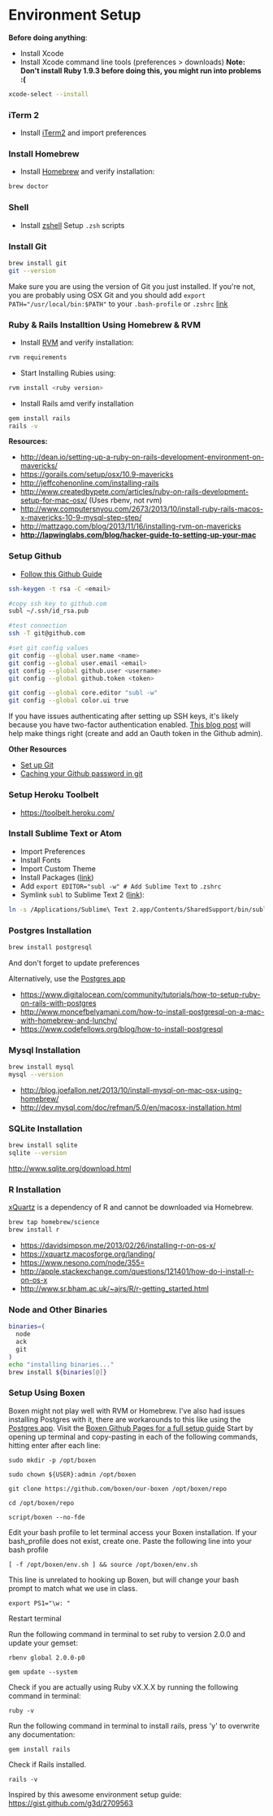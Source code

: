 # Environment Setup

**Before doing anything**:

- Install Xcode
- Install Xcode command line tools (preferences > downloads) **Note: Don't install Ruby 1.9.3 before doing this, you might run into problems :(**

```bash
xcode-select --install
```
### iTerm 2
- Install [iTerm2](http://iterm2.com/) and import preferences

### Install Homebrew
- Install [Homebrew](http://brew.sh/) and verify installation:
```bash
brew doctor
```

### Shell
- Install [zshell](https://github.com/robbyrussell/oh-my-zsh)
Setup `.zsh` scripts

### Install Git 
```bash
brew install git
git --version
```

Make sure you are using the version of Git you just installed. If you're not, you are probably using OSX Git and you should add `export PATH="/usr/local/bin:$PATH"` to your `.bash-profile` or `.zshrc` [link](http://apple.stackexchange.com/questions/93002/how-to-properly-update-git-on-mac)

### Ruby & Rails Installtion Using Homebrew & RVM
- Install [RVM](http://rvm.io/rvm/install) and verify installation:
```bash
rvm requirements
```
- Start Installing Rubies using:
```bash
rvm install <ruby version>
```
- Install Rails amd verify installation
```bash
gem install rails
rails -v
```

**Resources:**
- http://dean.io/setting-up-a-ruby-on-rails-development-environment-on-mavericks/
- https://gorails.com/setup/osx/10.9-mavericks
- http://jeffcohenonline.com/installing-rails
- http://www.createdbypete.com/articles/ruby-on-rails-development-setup-for-mac-osx/ (Uses rbenv, not rvm)
- http://www.computersnyou.com/2673/2013/10/install-ruby-rails-macos-x-mavericks-10-9-mysql-step-step/
- http://mattzago.com/blog/2013/11/16/installing-rvm-on-mavericks
- **http://lapwinglabs.com/blog/hacker-guide-to-setting-up-your-mac**

### Setup Github

- [Follow this Github Guide](https://help.github.com/articles/generating-ssh-keys)

```bash
ssh-keygen -t rsa -C <email>

#copy ssh key to github.com
subl ~/.ssh/id_rsa.pub

#test connection
ssh -T git@github.com

#set git config values
git config --global user.name <name>
git config --global user.email <email>
git config --global github.user <username>
git config --global github.token <token>

git config --global core.editor "subl -w"
git config --global color.ui true
```

If you have issues authenticating after setting up SSH keys, it's likely because you have two-factor authentication enabled. [This blog post](http://olivierlacan.com/posts/why-is-git-https-not-working-on-github/) will help make things right (create and add an Oauth token in the Github admin).

**Other Resources**
- [Set up Git](https://help.github.com/articles/set-up-git)
- [Caching your Github password in git](https://help.github.com/articles/caching-your-github-password-in-git)

### Setup Heroku Toolbelt

- https://toolbelt.heroku.com/

### Install Sublime Text or Atom

- Import Preferences
- Install Fonts
- Import Custom Theme
- Install Packages ([link](https://sublime.wbond.net/installation))
- Add `export EDITOR="subl -w" # Add Sublime Text` to `.zshrc`
- Symlink `subl` to Sublime Text 2 ([link](http://stackoverflow.com/questions/16199581/opening-sublime-text-on-command-line-as-subl-on-mac-os)):
```bash
ln -s /Applications/Sublime\ Text 2.app/Contents/SharedSupport/bin/subl /usr/local/bin/subl
```

### Postgres Installation
```bash
brew install postgresql
```

And don't forget to update preferences

Alternatively, use the [Postgres app](http://postgresapp.com/)

- https://www.digitalocean.com/community/tutorials/how-to-setup-ruby-on-rails-with-postgres
- http://www.moncefbelyamani.com/how-to-install-postgresql-on-a-mac-with-homebrew-and-lunchy/
- https://www.codefellows.org/blog/how-to-install-postgresql

### Mysql Installation
```bash
brew install mysql
mysql --version
```

- http://blog.joefallon.net/2013/10/install-mysql-on-mac-osx-using-homebrew/
- http://dev.mysql.com/doc/refman/5.0/en/macosx-installation.html

### SQLite Installation

```bash
brew install sqlite
sqlite --version
```

http://www.sqlite.org/download.html

### R Installation 

[xQuartz](https://xquartz.macosforge.org/) is a dependency of R and cannot be downloaded via Homebrew. 

```bash
brew tap homebrew/science
brew install r
```

- https://davidsimpson.me/2013/02/26/installing-r-on-os-x/
- https://xquartz.macosforge.org/landing/
- https://www.nesono.com/node/355=
- http://apple.stackexchange.com/questions/121401/how-do-i-install-r-on-os-x
- http://www.sr.bham.ac.uk/~ajrs/R/r-getting_started.html

### Node and Other Binaries

```bash
binaries=(
  node
  ack
  git
)
echo "installing binaries..."
brew install ${binaries[@]}
```
### Setup Using Boxen
Boxen might not play well with RVM or Homebrew. I've also had issues installing Postgres with it, there are workarounds to this like using the [Postgres app](http://postgresapp.com/). Visit the [Boxen Github Pages for a full setup guide](https://github.com/boxen/our-boxen)
Start by opening up terminal and copy-pasting in each of the following commands, hitting enter after each line:

``sudo mkdir -p /opt/boxen``

``sudo chown ${USER}:admin /opt/boxen``

``git clone https://github.com/boxen/our-boxen /opt/boxen/repo``

``cd /opt/boxen/repo``

``script/boxen --no-fde``

Edit your bash profile to let terminal access your Boxen installation. If your bash_profile does not exist, create one.
Paste the following line into your bash profile

``[ -f /opt/boxen/env.sh ] && source /opt/boxen/env.sh``

This line is unrelated to hooking up Boxen, but will change your bash prompt to match what we use in class.

``export PS1="\w: "``

Restart terminal

Run the following command in terminal to set ruby to version 2.0.0 and update your gemset:

``rbenv global 2.0.0-p0``

``gem update --system``

Check if you are actually using Ruby vX.X.X by running the following command in terminal:

``ruby -v``

Run the following command in terminal to install rails, press 'y' to overwrite any documentation:

``gem install rails``

Check if Rails installed.

``rails -v``

Inspired by this awesome environment setup guide: https://gist.github.com/g3d/2709563
